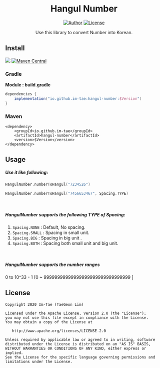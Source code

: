 <h1 align="center">Hangul Number</h1>

<p align="center">
  <a href="https://github.com/Im-Tae"><img alt="Author" src="https://img.shields.io/badge/author-Im--Tae-red.svg"/></a>
  <a href="https://opensource.org/licenses/Apache-2.0"><img alt="License" src="https://img.shields.io/badge/License-Apache%202.0-blue.svg"/></a>
</p>
<p align="center">  
Use this library to convert Number into Korean.</p>




## Install

[![](https://github.com/Im-Tae/HangulNumber/actions/workflows/ci.yml/badge.svg)](https://github.com/Im-Tae/HangulNumber/actions) [![Maven Central](https://img.shields.io/maven-central/v/io.github.im-tae/hangul-number.svg?label=Maven%20Central)](https://search.maven.org/search?q=io.github.im-tae%2C+hangul-number)

### Gradle

**Module : build.gradle**

```gradle
dependencies {
    implementation("io.github.im-tae:hangul-number:$Version")
}
```



### Maven

```maven
<dependency>
    <groupId>io.github.im-tae</groupId>
    <artifactId>hangul-number</artifactId>
    <version>$Version</version>
</dependency>
```



## Usage

##### Use it like following:

```kotlin
HangulNumber.numberToHangul("7234526")
```

```kotlin
HangulNumber.numberToHangul("7456653467", Spacing.TYPE)
```

</br>

##### HangulNumber supports the following TYPE of Spacing:



1. `Spacing.NONE` : Default, No spacing.
2. `Spacing.SMALL` : Spacing in small unit.
3. `Spacing.BIG` : Spacing in big unit .
4. `Spacing.BOTH` : Spacing both small unit and big unit.

</br>

##### HangulNumber supports the number ranges

0 to 10^33 - 1 [0 ~ 99999999999999999999999999999999 ]



## License

```
Copyright 2020 Im-Tae (TaeGeon Lim)

Licensed under the Apache License, Version 2.0 (the "License");
you may not use this file except in compliance with the License.
You may obtain a copy of the License at

   http://www.apache.org/licenses/LICENSE-2.0

Unless required by applicable law or agreed to in writing, software
distributed under the License is distributed on an "AS IS" BASIS,
WITHOUT WARRANTIES OR CONDITIONS OF ANY KIND, either express or implied.
See the License for the specific language governing permissions and
limitations under the License.
```

